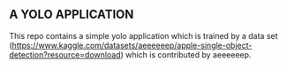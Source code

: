 ## A YOLO APPLICATION

This repo contains a simple yolo application which is trained by a data set (https://www.kaggle.com/datasets/aeeeeeep/apple-single-object-detection?resource=download) 
which is contributed by aeeeeeep.
